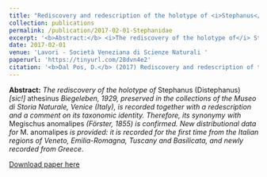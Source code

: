 ```yaml
---
title: "Rediscovery and redescription of the holotype of <i>Stephanus</i> (<i>Distephanus</i>) [sic!] <i>athesinus</i> Biegeleben, 1929, with comments on its identity and new distributional data for <i>Megischus anomalipes</i> (Förster, 1855) (Hymenoptera, Stephanidae)"
collection: publications
permalink: /publication/2017-02-01-Stephanidae
excerpt: '<b>Abstract:</b> <i>The rediscovery of the holotype of</i> Stephanus (Distephanus) <i>[sic!]</i> athesinus <i> Biegeleben, 1929, preserved in the collections of the Museo di Storia Naturale, Venice (Italy), is recorded together with a redescription and a comment on its taxonomic identity. Therefore, its synonymy with</i> Megischus anomalipes <i> (Förster, 1855) is confirmed. New distributional data for</i> M. anomalipes <i>is provided: it is recorded for the first time from the Italian regions of Veneto, Emilia-Romagna, Tuscany and Basilicata, and newly recorded from Greece</i>.'
date: 2017-02-01
venue: 'Lavori - Società Veneziana di Scienze Naturali '
paperurl: 'https://tinyurl.com/28dvn4e2'
citation: '<b>Dal Pos, D.</b> (2017) Rediscovery and redescription of the holotype of <i>Stephanus</i> (<i>Distephanus</i>) [sic!] <i>athesinus</i> Biegeleben, 1929, with comments on its identity and new distributional data for <i>Megischus anomalipes</i> (Förster, 1855) (Hymenoptera, Stephanidae). <i>Lavori - Società Veneziana di Scienze Naturali </i>, 1(3): 5–14.'
---
```

<b>Abstract:</b> <i>The rediscovery of the holotype of</i> Stephanus (Distephanus) <i>[sic!]</i> athesinus <i> Biegeleben, 1929, preserved in the collections of the Museo di Storia Naturale, Venice (Italy), is recorded together with a redescription and a comment on its taxonomic identity. Therefore, its synonymy with</i> Megischus anomalipes <i> (Förster, 1855) is confirmed. New distributional data for</i> M. anomalipes <i>is provided: it is recorded for the first time from the Italian regions of Veneto, Emilia-Romagna, Tuscany and Basilicata, and newly recorded from Greece</i>.

[Download paper here](https://tinyurl.com/28dvn4e2)

